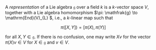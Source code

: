 A *representation* of a Lie algebra $\mathfrak{g}$ over a field $k$ is a $k$-vector space $V$, together with a Lie algebra homomorphism $\pi: \mathfrak{g} \to \mathrm{End}(V)_{L} $, i.e., a $k$-linear map such that

$$
\pi([X, Y]) = [\pi(X), \pi(Y)]
$$

for all $X, Y \in \mathfrak{g}$. If there is no confusion, one may write $Xv$ for the vector $\pi(X)v \in V$ for $X\in\mathfrak{g}$ and $v\in V$.
